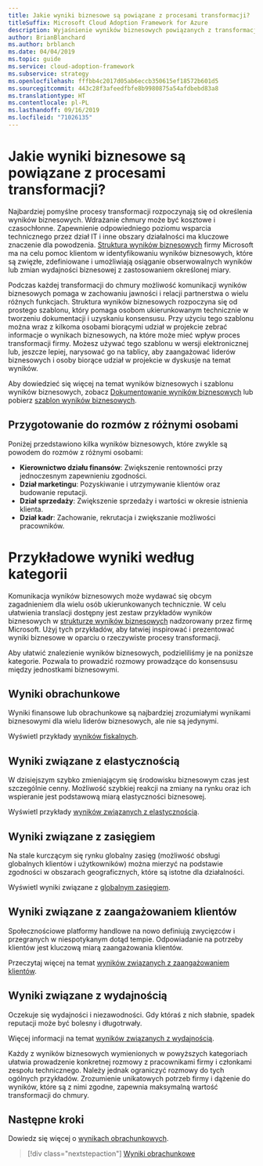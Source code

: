```yaml
---
title: Jakie wyniki biznesowe są powiązane z procesami transformacji?
titleSuffix: Microsoft Cloud Adoption Framework for Azure
description: Wyjaśnienie wyników biznesowych powiązanych z transformacjami do chmury.
author: BrianBlanchard
ms.author: brblanch
ms.date: 04/04/2019
ms.topic: guide
ms.service: cloud-adoption-framework
ms.subservice: strategy
ms.openlocfilehash: fffbb4c2017d05ab6eccb350615ef18572b601d5
ms.sourcegitcommit: 443c28f3afeedfbfe8b9980875a54afdbebd83a8
ms.translationtype: HT
ms.contentlocale: pl-PL
ms.lasthandoff: 09/16/2019
ms.locfileid: "71026135"
---
```

<!-- markdownlint-disable -->

# <a name="what-business-outcomes-are-associated-with-transformation-journeys"></a>Jakie wyniki biznesowe są powiązane z procesami transformacji?

Najbardziej pomyślne procesy transformacji rozpoczynają się od określenia wyników biznesowych. Wdrażanie chmury może być kosztowe i czasochłonne. Zapewnienie odpowiedniego poziomu wsparcia technicznego przez dział IT i inne obszary działalności ma kluczowe znaczenie dla powodzenia. [Struktura wyników biznesowych](../index.md) firmy Microsoft ma na celu pomoc klientom w identyfikowaniu wyników biznesowych, które są zwięzłe, zdefiniowane i umożliwiają osiąganie obserwowalnych wyników lub zmian wydajności biznesowej z zastosowaniem określonej miary.

Podczas każdej transformacji do chmury możliwość komunikacji wyników biznesowych pomaga w zachowaniu jawności i relacji partnerstwa o wielu różnych funkcjach. Struktura wyników biznesowych rozpoczyna się od prostego szablonu, który pomaga osobom ukierunkowanym technicznie w tworzeniu dokumentacji i uzyskaniu konsensusu. Przy użyciu tego szablonu można wraz z kilkoma osobami biorącymi udział w projekcie zebrać informacje o wynikach biznesowych, na które może mieć wpływ proces transformacji firmy. Możesz używać tego szablonu w wersji elektronicznej lub, jeszcze lepiej, narysować go na tablicy, aby zaangażować liderów biznesowych i osoby biorące udział w projekcie w dyskusje na temat wyników.

Aby dowiedzieć się więcej na temat wyników biznesowych i szablonu wyników biznesowych, zobacz [Dokumentowanie wyników biznesowych](./business-outcome-template.md) lub pobierz [szablon wyników biznesowych](https://archcenter.blob.core.windows.net/cdn/business-outcome-template.xlsx).

## <a name="prepare-for-conversations-with-different-personas"></a>Przygotowanie do rozmów z różnymi osobami

Poniżej przedstawiono kilka wyników biznesowych, które zwykle są powodem do rozmów z różnymi osobami:

- **Kierownictwo działu finansów**: Zwiększenie rentowności przy jednoczesnym zapewnieniu zgodności.
- **Dział marketingu**: Pozyskiwanie i utrzymywanie klientów oraz budowanie reputacji.
- **Dział sprzedaży**: Zwiększenie sprzedaży i wartości w okresie istnienia klienta.
- **Dział kadr**: Zachowanie, rekrutacja i zwiększanie możliwości pracowników.

# <a name="sample-outcomes-by-category"></a>Przykładowe wyniki według kategorii

Komunikacja wyników biznesowych może wydawać się obcym zagadnieniem dla wielu osób ukierunkowanych technicznie. W celu ułatwienia translacji dostępny jest zestaw przykładów wyników biznesowych w [strukturze wyników biznesowych](../index.md) nadzorowany przez firmę Microsoft. Użyj tych przykładów, aby łatwiej inspirować i prezentować wyniki biznesowe w oparciu o rzeczywiste procesy transformacji.

Aby ułatwić znalezienie wyników biznesowych, podzieliliśmy je na poniższe kategorie. Pozwala to prowadzić rozmowy prowadzące do konsensusu między jednostkami biznesowymi.

## <a name="fiscal-outcomes"></a>Wyniki obrachunkowe

Wyniki finansowe lub obrachunkowe są najbardziej zrozumiałymi wynikami biznesowymi dla wielu liderów biznesowych, ale nie są jedynymi.

Wyświetl przykłady [wyników fiskalnych](./fiscal-outcomes.md).

## <a name="agility-outcomes"></a>Wyniki związane z elastycznością

W dzisiejszym szybko zmieniającym się środowisku biznesowym czas jest szczególnie cenny. Możliwość szybkiej reakcji na zmiany na rynku oraz ich wspieranie jest podstawową miarą elastyczności biznesowej.

Wyświetl przykłady [wyników związanych z elastycznością](./agility-outcomes.md).

## <a name="reach-outcomes"></a>Wyniki związane z zasięgiem

Na stale kurczącym się rynku globalny zasięg (możliwość obsługi globalnych klientów i użytkowników) można mierzyć na podstawie zgodności w obszarach geograficznych, które są istotne dla działalności.

Wyświetl wyniki związane z [globalnym zasięgiem](./reach-outcomes.md).

## <a name="customer-engagement-outcomes"></a>Wyniki związane z zaangażowaniem klientów

Społecznościowe platformy handlowe na nowo definiują zwycięzców i przegranych w niespotykanym dotąd tempie. Odpowiadanie na potrzeby klientów jest kluczową miarą zaangażowania klientów.

Przeczytaj więcej na temat [wyników związanych z zaangażowaniem klientów](./engagement-outcomes.md).

## <a name="performance-outcomes"></a>Wyniki związane z wydajnością

Oczekuje się wydajności i niezawodności. Gdy któraś z nich słabnie, spadek reputacji może być bolesny i długotrwały.

Więcej informacji na temat [wyników związanych z wydajnością](./performance-outcomes.md).

Każdy z wyników biznesowych wymienionych w powyższych kategoriach ułatwia prowadzenie konkretnej rozmowy z pracownikami firmy i członkami zespołu technicznego. Należy jednak ograniczyć rozmowy do tych ogólnych przykładów. Zrozumienie unikatowych potrzeb firmy i dążenie do wyników, które są z nimi zgodne, zapewnia maksymalną wartość transformacji do chmury.

## <a name="next-steps"></a>Następne kroki

Dowiedz się więcej o [wynikach obrachunkowych](./fiscal-outcomes.md).

> [!div class="nextstepaction"]
> [Wyniki obrachunkowe](./fiscal-outcomes.md)
